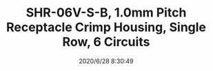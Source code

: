 ﻿---
layout: post 
title: SHR-06V-S-B, 1.0mm Pitch Receptacle Crimp Housing, Single Row, 6 Circuits
is_home: true
tags: SH
categories: wire-harness
overview: SHR-06V-S-B, 1.0mm Pitch Receptacle Crimp Housing, Single Row, 6 Circuits
series: 
part_number: SHR-06V-S-B
thumb_img: static/202006/376-thumb-20200628163307.jpg
image: static/202006/376-20200628163307.jpg
date: 2020/6/28 8:30:49
---



